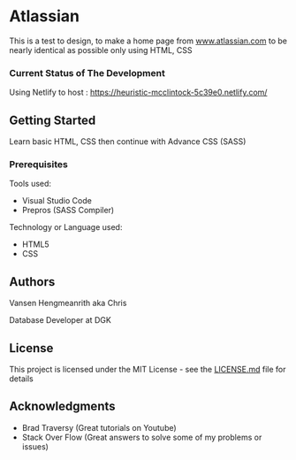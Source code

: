 # Atlassian

This is a test to design, to make a home page from www.atlassian.com to be nearly identical as possible only using HTML, CSS

### Current Status of The Development

Using Netlify to host : https://heuristic-mcclintock-5c39e0.netlify.com/

## Getting Started

Learn basic HTML, CSS then continue with Advance CSS (SASS)

### Prerequisites

Tools used:
- Visual Studio Code
- Prepros (SASS Compiler)

Technology or Language used:
- HTML5
- CSS

## Authors

Vansen Hengmeanrith aka Chris

Database Developer at DGK

## License

This project is licensed under the MIT License - see the [LICENSE.md](LICENSE.md) file for details

## Acknowledgments

- Brad Traversy (Great tutorials on Youtube)
- Stack Over Flow (Great answers to solve some of my problems or issues)

